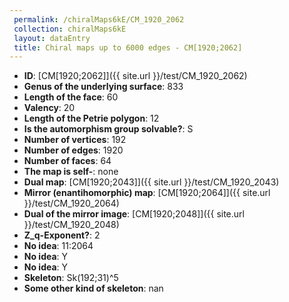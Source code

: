 ```yaml
--- 
 permalink: /chiralMaps6kE/CM_1920_2062 
 collection: chiralMaps6kE
 layout: dataEntry
 title: Chiral maps up to 6000 edges - CM[1920;2062]
---
```


- **ID**: [CM[1920;2062]]({{ site.url }}/test/CM_1920_2062)
- **Genus of the underlying surface**: 833
- **Length of the face**: 60
- **Valency**: 20
- **Length of the Petrie polygon**: 12
- **Is the automorphism group solvable?**: S
- **Number of vertices**: 192
- **Number of edges**: 1920
- **Number of faces**: 64
- **The map is self-**: none
- **Dual map**: [CM[1920;2043]]({{ site.url }}/test/CM_1920_2043)
- **Mirror (enantihomorphic) map**: [CM[1920;2064]]({{ site.url }}/test/CM_1920_2064)
- **Dual of the mirror image**: [CM[1920;2048]]({{ site.url }}/test/CM_1920_2048)
- **Z_q-Exponent?**: 2
- **No idea**:  11:2064
- **No idea**: Y
- **No idea**: Y
- **Skeleton**: Sk(192;31)^5
- **Some other kind of skeleton**: nan

